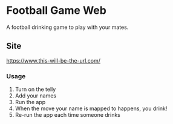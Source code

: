 # Football Game Web

A football drinking game to play with your mates.

## Site

https://www.this-will-be-the-url.com/

### Usage
1. Turn on the telly
2. Add your names
3. Run the app
4. When the move your name is mapped to happens, you drink!
5. Re-run the app each time someone drinks
